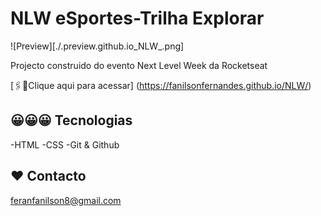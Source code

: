 
# NLW eSportes-Trilha Explorar


![Preview][./.preview.github.io_NLW_.png]

Projecto construido do evento Next Level Week da Rocketseat

[🖇️🔗️Clique aqui para acessar]
(https://fanilsonfernandes.github.io/NLW/)

## 😀️😀️😀️ Tecnologias

-HTML
-CSS
-Git & Github


## ❤️ Contacto

feranfanilson8@gmail.com
